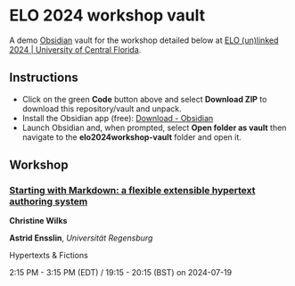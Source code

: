 # ELO 2024 workshop vault

A demo [Obsidian](https://obsidian.md/) vault for the workshop detailed below at [ELO (un)linked 2024 | University of Central Florida](https://stars.library.ucf.edu/elo2024/).

## Instructions

- Click on the green **Code** button above and select **Download ZIP** to download this repository/vault and unpack.
- Install the Obsidian app (free): [Download - Obsidian](https://obsidian.md/download)
- Launch Obsidian and, when prompted, select **Open folder as vault** then navigate to the **elo2024workshop-vault** folder and open it.

## Workshop

### [Starting with Markdown: a flexible extensible hypertext authoring system](https://stars.library.ucf.edu/elo2024/hypertextsandfictions/schedule/24)

**Christine Wilks**

**Astrid Ensslin**, _Universität Regensburg_

Hypertexts & Fictions

2:15 PM - 3:15 PM (EDT) / 19:15 - 20:15 (BST) on 2024-07-19

